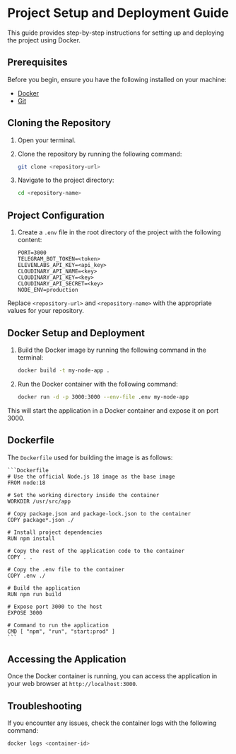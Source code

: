 # Project Setup and Deployment Guide

This guide provides step-by-step instructions for setting up and deploying the project using Docker.

## Prerequisites

Before you begin, ensure you have the following installed on your machine:

- [Docker](https://docs.docker.com/get-docker/)
- [Git](https://git-scm.com/book/en/v2/Getting-Started-Installing-Git)

## Cloning the Repository

1. Open your terminal.
2. Clone the repository by running the following command:

    ```bash
    git clone <repository-url>
    ```

3. Navigate to the project directory:

    ```bash
    cd <repository-name>
    ```

## Project Configuration

1. Create a `.env` file in the root directory of the project with the following content:

    ```env
    PORT=3000
    TELEGRAM_BOT_TOKEN=<token>
    ELEVENLABS_API_KEY=<api_key>
    CLOUDINARY_API_NAME=<key>
    CLOUDINARY_API_KEY=<key>
    CLOUDINARY_API_SECRET=<key>
    NODE_ENV=production
    ```

Replace `<repository-url>` and `<repository-name>` with the appropriate values for your repository.

## Docker Setup and Deployment

1. Build the Docker image by running the following command in the terminal:

    ```bash
    docker build -t my-node-app .
    ```

2. Run the Docker container with the following command:

    ```bash
    docker run -d -p 3000:3000 --env-file .env my-node-app
    ```

This will start the application in a Docker container and expose it on port 3000.

## Dockerfile

The `Dockerfile` used for building the image is as follows:

    ```Dockerfile
    # Use the official Node.js 18 image as the base image
    FROM node:18

    # Set the working directory inside the container
    WORKDIR /usr/src/app

    # Copy package.json and package-lock.json to the container
    COPY package*.json ./

    # Install project dependencies
    RUN npm install

    # Copy the rest of the application code to the container
    COPY . .

    # Copy the .env file to the container
    COPY .env ./

    # Build the application
    RUN npm run build

    # Expose port 3000 to the host
    EXPOSE 3000

    # Command to run the application
    CMD [ "npm", "run", "start:prod" ]
    ```

## Accessing the Application

Once the Docker container is running, you can access the application in your web browser at `http://localhost:3000`.

## Troubleshooting

If you encounter any issues, check the container logs with the following command:

```bash
docker logs <container-id>
